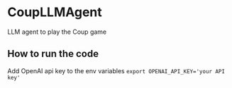 # CoupLLMAgent
LLM agent to play the Coup game

## How to run the code

Add OpenAI api key to the env variables
`export OPENAI_API_KEY='your API key'`
